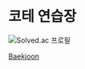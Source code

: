 # 코테 연습장
![Solved.ac 프로필](http://mazassumnida.wtf/api/v2/generate_badge?boj=ggoon98)

[Baekjoon](./Baekjoon)

